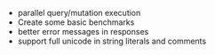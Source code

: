 - parallel query/mutation execution
- Create some basic benchmarks
- better error messages in responses
- support full unicode in string literals and comments